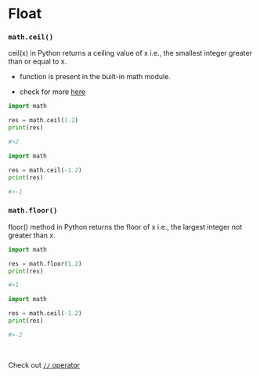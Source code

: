 
# Float

### `math.ceil()`

ceil(x) in Python returns a ceiling value of x i.e., the smallest integer greater than or equal to x.
- function is present in the built-in math module.

- check for more [here](#mathfloor)

```python
import math

res = math.ceil(1.2)
print(res)

#>2
```

```python
import math

res = math.ceil(-1.2)
print(res)

#>-1
```

### `math.floor()`

floor() method in Python returns the floor of x i.e., the largest integer not greater than x. 


```python
import math

res = math.floor(1.2)
print(res)

#>1
```

```python
import math

res = math.ceil(-1.2)
print(res)

#>-2
```
<br/>

Check out [`//` operator](00-operators.md#-operator)
